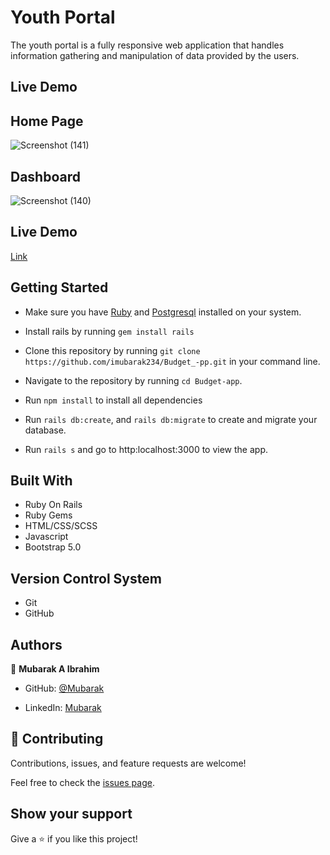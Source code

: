 # Youth Portal

The youth portal is a fully responsive web application that handles information gathering and manipulation of data provided by the users.

## Live Demo 

## Home Page
![Screenshot (141)](https://user-images.githubusercontent.com/71400898/179559632-f1547594-5cfd-4352-b967-7283050b0cdc.png)

## Dashboard 
![Screenshot (140)](https://user-images.githubusercontent.com/71400898/179559681-ddec60ce-55db-4349-81ae-379ed20982ec.png)

## Live Demo
[Link](https://aqueous-island-88409.herokuapp.com/)

## Getting Started

- Make sure you have [Ruby](https://www.ruby-lang.org/en/documentation/installation/) and [Postgresql](https://www.postgresql.org/download/) installed on your system.

- Install rails by running `gem install rails`

- Clone this repository by running `git clone https://github.com/imubarak234/Budget_-pp.git` in your command line.

- Navigate to the repository by running `cd Budget-app`.

- Run `npm install` to install all dependencies

- Run `rails db:create`, and `rails db:migrate` to create and migrate your database.

- Run `rails s` and go to http:localhost:3000 to view the app.

## Built With

- Ruby On Rails
- Ruby Gems
- HTML/CSS/SCSS
- Javascript
- Bootstrap 5.0

## Version Control System

- Git
- GitHub

## Authors

👤 **Mubarak A Ibrahim**

- GitHub: [@Mubarak](https://github.com/imubarak234)

- LinkedIn: [Mubarak](https://www.linkedin.com/in/mubarak-ibrahim-1540a5208/)


## 🤝 Contributing

Contributions, issues, and feature requests are welcome!

Feel free to check the [issues page](https://github.com/imubarak234/youth-portal-2.0/issues).

## Show your support

Give a ⭐️ if you like this project!
